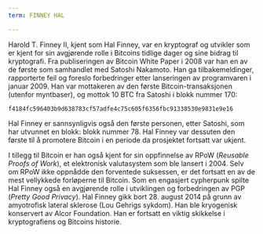 ```yaml
---
term: FINNEY HAL

---
```

Harold T. Finney II, kjent som Hal Finney, var en kryptograf og utvikler som er kjent for sin avgjørende rolle i Bitcoins tidlige dager og sine bidrag til kryptografi. Fra publiseringen av Bitcoin White Paper i 2008 var han en av de første som samhandlet med Satoshi Nakamoto. Han ga tilbakemeldinger, rapporterte feil og foreslo forbedringer etter lanseringen av programvaren i januar 2009. Han var mottakeren av den første Bitcoin-transaksjonen (utenfor myntbaser), og mottok 10 BTC fra Satoshi i blokk nummer 170:

```text
f4184fc596403b9d638783cf57adfe4c75c605f6356fbc91338530e9831e9e16
```

Hal Finney er sannsynligvis også den første personen, etter Satoshi, som har utvunnet en blokk: blokk nummer 78. Hal Finney var dessuten den første til å promotere Bitcoin i en periode da prosjektet fortsatt var ukjent.

I tillegg til Bitcoin er han også kjent for sin oppfinnelse av RPoW (*Reusable Proofs of Work*), et elektronisk valutasystem som ble lansert i 2004. Selv om RPoW ikke oppnådde den forventede suksessen, er det fortsatt en av de mest vellykkede forløperne til Bitcoin. Som en engasjert cypherpunk spilte Hal Finney også en avgjørende rolle i utviklingen og forbedringen av PGP (*Pretty Good Privacy*). Hal Finney gikk bort 28. august 2014 på grunn av amyotrofisk lateral sklerose (Lou Gehrigs sykdom). Han ble kryogenisk konservert av Alcor Foundation. Han er fortsatt en viktig skikkelse i kryptografiens og Bitcoins historie.